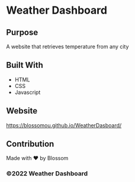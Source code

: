 # Weather Dashboard

## Purpose

A website that retrieves temperature from any city

## Built With

- HTML
- CSS
- Javascript

## Website

https://blossomou.github.io/WeatherDasboard/

## Contribution

Made with ❤️ by Blossom

### ©️2022 Weather Dashboard
